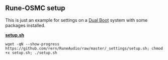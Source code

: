 Rune-OSMC setup
---

This is just an example for settings on a [Dual Boot](https://github.com/rern/RPi2-3.Dual.Boot-Rune.OSMC) system with some packages installed.  

[**setup.sh**](https://github.com/rern/RuneAudio/blob/master/_settings/setup.sh)
```
wget -qN --show-progress https://github.com/rern/RuneAudio/raw/master/_settings/setup.sh; chmod +x setup.sh; ./setup.sh
```

